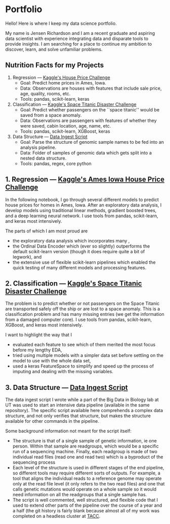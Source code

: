 # Portfolio
Hello! Here is where I keep my data science portfolio.

My name is Jensen Richardson and I am a recent graduate and aspiring data scientist with experience integrating data and disparate
tools to provide insights. I am searching for a place to continue my ambition to discover, learn, and solve
unfamiliar problems.

## Nutrition Facts for my Projects
1. Regression — [Kaggle's House Price Challenge](https://www.kaggle.com/code/jensenrichardson/house-prices-prediction)
   * Goal: Predict home prices in Ames, Iowa.
   * Data: Observations are houses with features that include sale price, age, quality, rooms, etc.
   * Tools: pandas, scikit-learn, keras
3. Classification — [Kaggle's Space Titanic Disaster Challenge](https://www.kaggle.com/code/jensenrichardson/space-titanic-model)
   * Goal: Predict whether passengers on the ``space titanic'' would be saved from a space anomaly.
   * Data: Observations are passengers with features of whether they were saved, cabin location, age, name, etc.
   * Tools: pandas, scikit-learn, XGBoost, keras
5. Data Structure — [Data Ingest Script](https://github.com/jensenrichardson/dna-preprocess/blob/main/parse_samples.py)
   * Goal: Parse the structure of genomic sample names to be fed into an analysis pipeline.
   * Data: Folder of samples of genomic data which gets split into a nested data structure.
   * Tools: pandas, regex, core python

## 1. Regression — [Kaggle's Ames Iowa House Price Challenge](https://www.kaggle.com/code/jensenrichardson/house-prices-prediction)
In the following notebook, I go through several different models to predict house prices for homes in Ames, Iowa.
After an exploratory data analysis, I develop models using traditional linear methods, gradient boosted trees, and a deep learning neural network.
I use tools from pandas, scikit-learn, and keras most intensively.

The parts of which I am most proud are
  * the exploratory data analysis which incorporates many ,
  * the Ordinal Data Encoder which (ever so slightly) outperforms the default scikit-learn version (though it does require quite a bit of legwork), and
  * the extensive use of flexible scikit-learn pipelines which enabled the quick testing of many different models and processing features.

## 2. Classification — [Kaggle's Space Titanic Disaster Challenge](https://www.kaggle.com/code/jensenrichardson/space-titanic-model)
The problem is to predict whether or not passengers on the Space Titanic are transported safely off the ship or are lost to a space anomaly.
This is a classification problem and has many missing entries (we get the information from a damaged computer core).
I use tools from pandas, scikit-learn, XGBoost, and keras most intensively.

I want to highlight the way that I
  * evaluated each feature to see which of them merited the most focus before my lengthy EDA,
  * tried using multiple models with a simpler data set before settling on the model to use with the whole data set,
  * used a keras FeatureSpace to simplify and speed up the process of imputing and dealing with the missing variables.

## 3. Data Structure — [Data Ingest Script](https://github.com/jensenrichardson/dna-preprocess/blob/main/parse_samples.py)
The data ingest script I wrote while a part of the Big Data in Biology lab at UT was used to start an intensive data pipeline (available in the same repository).
The specific script available here comprehends a complex data structure, and not only
verifies that structure, but makes the structure available for other commands in the pipeline.

Some background information not meant for the script itself:
  * The structure is that of a single sample of genetic information, ie one person. Within that sample are readgroups, which would be a specific run of a sequencing machine. Finally, each readgroup is made of two individual read files (read one and read two) which is a byproduct of the sequencing process
  * Each level of the structure is used in different stages of the end pipeline, so different tools may require different sorts of outputs. For example, a tool that aligns the individual reads to a reference genome may operate only at the read file level (it only refers to the two read files) and one that calls genetic mutations would operate on a whole sample so it would need information on all the readgroups that a single sample has.
  * The script is well commented, well structured, and flexible code that I used to extend other parts of the pipeline over the course of a year and a half (the git history is fairly blank because almost all of my work was completed on a headless cluster at [TACC](https://www.tacc.utexas.edu).
